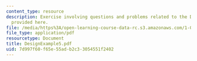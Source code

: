 ```yaml
---
content_type: resource
description: Exercise involving questions and problems related to the Design Example
  provided here.
file: /media/https%3A/open-learning-course-data-rc.s3.amazonaws.com/1-054-mechanics-and-design-of-concrete-structures-spring-2004/7d997f60f65e55adb2c33054551f2402_DesignExample5.pdf
file_type: application/pdf
resourcetype: Document
title: DesignExample5.pdf
uid: 7d997f60-f65e-55ad-b2c3-3054551f2402
---
```

